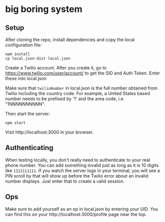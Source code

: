# big boring system

## Setup

After cloning the repo, install dependencies and copy the local configuration file:

    npm install
    cp local.json-dist local.json

Create a Twilio account. After you create it, go to https://www.twilio.com/user/account/ to get the SID and Auth Token. Enter these into local.json

Make sure that `twilioNumber` in local.json is the full number obtained
from Twilio including the country code. For example, a United States based
number needs to be prefixed by '1' and the area code, i.e. "1NNNNNNNNNN".

Then start the server:

    npm start

Visit http://localhost:3000 in your browser.

## Authenticating

When testing locally, you don't really need to authenticate to your real phone number. You can add something invalid just as long as it is 10 digits like `1111111111`. If you watch the server logs in your terminal, you will see a PIN scroll by that will show up before the Twilio error about an invalid number displays. Just enter that to create a valid session.

## Ops

Make sure to add yourself as an op in local.json by entering your UID. You can find this on your http://localhost:3000/profile page near the top.
